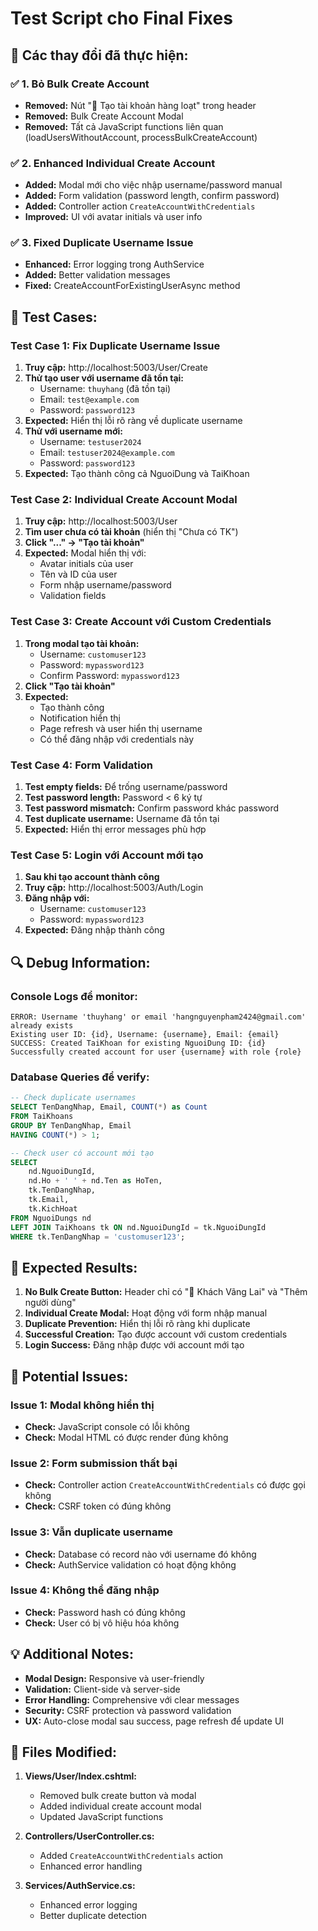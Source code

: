 # Test Script cho Final Fixes

## 🎯 **Các thay đổi đã thực hiện:**

### ✅ **1. Bỏ Bulk Create Account**
- **Removed:** Nút "👥 Tạo tài khoản hàng loạt" trong header
- **Removed:** Bulk Create Account Modal
- **Removed:** Tất cả JavaScript functions liên quan (loadUsersWithoutAccount, processBulkCreateAccount)

### ✅ **2. Enhanced Individual Create Account**
- **Added:** Modal mới cho việc nhập username/password manual
- **Added:** Form validation (password length, confirm password)
- **Added:** Controller action `CreateAccountWithCredentials`
- **Improved:** UI với avatar initials và user info

### ✅ **3. Fixed Duplicate Username Issue**
- **Enhanced:** Error logging trong AuthService
- **Added:** Better validation messages
- **Fixed:** CreateAccountForExistingUserAsync method

## 🧪 **Test Cases:**

### **Test Case 1: Fix Duplicate Username Issue**
1. **Truy cập:** http://localhost:5003/User/Create
2. **Thử tạo user với username đã tồn tại:**
   - Username: `thuyhang` (đã tồn tại)
   - Email: `test@example.com`
   - Password: `password123`
3. **Expected:** Hiển thị lỗi rõ ràng về duplicate username
4. **Thử với username mới:**
   - Username: `testuser2024`
   - Email: `testuser2024@example.com`
   - Password: `password123`
5. **Expected:** Tạo thành công cả NguoiDung và TaiKhoan

### **Test Case 2: Individual Create Account Modal**
1. **Truy cập:** http://localhost:5003/User
2. **Tìm user chưa có tài khoản** (hiển thị "Chưa có TK")
3. **Click "..." → "Tạo tài khoản"**
4. **Expected:** Modal hiển thị với:
   - Avatar initials của user
   - Tên và ID của user
   - Form nhập username/password
   - Validation fields

### **Test Case 3: Create Account với Custom Credentials**
1. **Trong modal tạo tài khoản:**
   - Username: `customuser123`
   - Password: `mypassword123`
   - Confirm Password: `mypassword123`
2. **Click "Tạo tài khoản"**
3. **Expected:** 
   - Tạo thành công
   - Notification hiển thị
   - Page refresh và user hiển thị username
   - Có thể đăng nhập với credentials này

### **Test Case 4: Form Validation**
1. **Test empty fields:** Để trống username/password
2. **Test password length:** Password < 6 ký tự
3. **Test password mismatch:** Confirm password khác password
4. **Test duplicate username:** Username đã tồn tại
5. **Expected:** Hiển thị error messages phù hợp

### **Test Case 5: Login với Account mới tạo**
1. **Sau khi tạo account thành công**
2. **Truy cập:** http://localhost:5003/Auth/Login
3. **Đăng nhập với:**
   - Username: `customuser123`
   - Password: `mypassword123`
4. **Expected:** Đăng nhập thành công

## 🔍 **Debug Information:**

### **Console Logs để monitor:**
```
ERROR: Username 'thuyhang' or email 'hangnguyenpham2424@gmail.com' already exists
Existing user ID: {id}, Username: {username}, Email: {email}
SUCCESS: Created TaiKhoan for existing NguoiDung ID: {id}
Successfully created account for user {username} with role {role}
```

### **Database Queries để verify:**
```sql
-- Check duplicate usernames
SELECT TenDangNhap, Email, COUNT(*) as Count
FROM TaiKhoans 
GROUP BY TenDangNhap, Email
HAVING COUNT(*) > 1;

-- Check user có account mới tạo
SELECT 
    nd.NguoiDungId,
    nd.Ho + ' ' + nd.Ten as HoTen,
    tk.TenDangNhap,
    tk.Email,
    tk.KichHoat
FROM NguoiDungs nd
LEFT JOIN TaiKhoans tk ON nd.NguoiDungId = tk.NguoiDungId
WHERE tk.TenDangNhap = 'customuser123';
```

## 🎯 **Expected Results:**

1. **No Bulk Create Button:** Header chỉ có "🚶 Khách Vãng Lai" và "Thêm người dùng"
2. **Individual Create Modal:** Hoạt động với form nhập manual
3. **Duplicate Prevention:** Hiển thị lỗi rõ ràng khi duplicate
4. **Successful Creation:** Tạo được account với custom credentials
5. **Login Success:** Đăng nhập được với account mới tạo

## 🚨 **Potential Issues:**

### **Issue 1: Modal không hiển thị**
- **Check:** JavaScript console có lỗi không
- **Check:** Modal HTML có được render đúng không

### **Issue 2: Form submission thất bại**
- **Check:** Controller action `CreateAccountWithCredentials` có được gọi không
- **Check:** CSRF token có đúng không

### **Issue 3: Vẫn duplicate username**
- **Check:** Database có record nào với username đó không
- **Check:** AuthService validation có hoạt động không

### **Issue 4: Không thể đăng nhập**
- **Check:** Password hash có đúng không
- **Check:** User có bị vô hiệu hóa không

## 💡 **Additional Notes:**

- **Modal Design:** Responsive và user-friendly
- **Validation:** Client-side và server-side
- **Error Handling:** Comprehensive với clear messages
- **Security:** CSRF protection và password validation
- **UX:** Auto-close modal sau success, page refresh để update UI

## 🔧 **Files Modified:**

1. **Views/User/Index.cshtml:**
   - Removed bulk create button và modal
   - Added individual create account modal
   - Updated JavaScript functions

2. **Controllers/UserController.cs:**
   - Added `CreateAccountWithCredentials` action
   - Enhanced error handling

3. **Services/AuthService.cs:**
   - Enhanced error logging
   - Better duplicate detection
